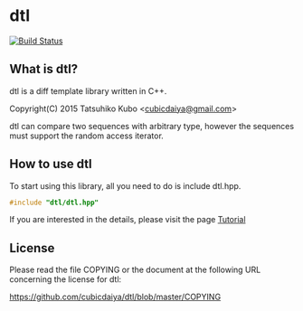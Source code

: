 # dtl

[![Build Status](https://travis-ci.org/cubicdaiya/dtl.png?branch=master)](https://travis-ci.org/cubicdaiya/dtl)

## What is dtl?

dtl is a diff template library written in C++.

Copyright(C) 2015 Tatsuhiko Kubo <<cubicdaiya@gmail.com>>

dtl can compare two sequences with arbitrary type, however the sequences must support the random access iterator.

## How to use dtl

To start using this library, all you need to do is include dtl.hpp.

```c++
#include "dtl/dtl.hpp"
```

If you are interested in the details, please visit the page [Tutorial](wiki/Tutorial)

## License

Please read the file COPYING or the document at the following URL concerning the license for dtl:

https://github.com/cubicdaiya/dtl/blob/master/COPYING

